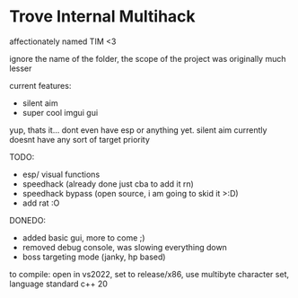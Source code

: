 # Trove Internal Multihack
affectionately named TIM <3

ignore the name of the folder, the scope of the project was originally much lesser

current features:

- silent aim
- super cool imgui gui

yup, thats it...
dont even have esp or anything yet. 
silent aim currently doesnt have any sort of target priority


TODO:
- esp/ visual functions
- speedhack (already done just cba to add it rn)
- speedhack bypass (open source, i am going to skid it >:D)
- add rat :O

DONEDO:
- added basic gui, more to come ;)
- removed debug console, was slowing everything down
- boss targeting mode (janky, hp based)


to compile: open in vs2022, set to release/x86, use multibyte character set, language standard c++ 20
